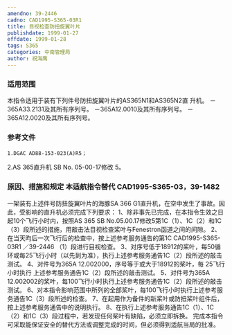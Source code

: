 ```yaml
---
amendno: 39-2446
cadno: CAD1995-S365-03R1
title: 目视检查防扭旋翼叶片
publishdate: 1999-01-27
effdate: 1999-01-28
tags: S365
categories: 中南管理局
author: 祝海鹰
---
```


### 适用范围 
本指令适用于装有下列件号防扭旋翼叶片的AS365N1和AS365N2直
升机。 －365A33.2131及其所有序列号。 －365A12.0010及其所有序列号。 －365A12.0020及其所有序列号。

### 参考文件
    1.DGAC AD88-153-023(A)R5；
 2.AS 
365直升机 SB No. 05-00-17修改 5。


### 原因、措施和规定 本适航指令替代 CAD1995-S365-03，39-1482 
一架装有上述件号防扭旋翼叶片的海豚SA 366 G1直升机，在空中发生了事故。因此，受影响的直升机必须完成下列要求： 
    1、除非事先已完成，在本指令生效之日起10个飞行小时内，按照AS 365 SB No.05.00.17修改5第1C（1）、1C（2）和1C（3）段所述的措施，用敲击法目视检查桨叶与Fenestron函道之间的间隙。 
    2、在当天昀后一次飞行后的检查中，按上述参考服务通告的第1C
 CAD1995-S365-03R1 ／39-2446 
（1）段进行目视检查。 3、对序号低于18912的桨叶，每50循环或每25飞行小时（以先到为准），执行上述参考服务通告1C（2）段所述的敲击测试。 
    4、对件号为365A 12.002000，序号等于或大于18912的桨叶，每
25飞行小时执行 
上述参考服务通告1C（2）段所述的敲击测试。 
    5、对件号为365A 12.002002的桨叶，每100飞行小时执行上述参考服务通告1C（2）段所述的敲击测试。 6、对本指令影响范围中所列的全部桨叶，每100飞行小时执行上述参考服务通告1C（3）段所述的检查。     7、在起用作为备件的新桨叶或防扭桨叶组件后，按上述参考服务通告中的说明执行。 8、在执行上述参考服务通告1C（1）、1C（2）和1C（3）段过程中，若发现任何桨叶有缺陷，必须立即拆换。     完成本指令可采取能保证安全的替代方法或调整完成的时间，但必须得到适航当局的批准。
